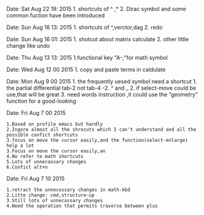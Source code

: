 Date:   Sat Aug 22 19: 2015
	1. shortcuts of ^ ,*
	2. Dirac symbol and some common fuction have been introduced

Date:   Sun Aug 16 13: 2015
	1. shortcuts of ^,verctor,dag 
	2. redo

Date:   Sun Aug 16 01: 2015
	1. shotcut about matrix calculate
	2. other little change like undo

Date:   Thu Aug 13 13: 2015 
	1.functional key "A-;"for math symbol

Date:   Wed Aug 12 00 2015 
	1. copy and paste terms in caldulate

Date:   Mon Aug 9 00 2015 
	1. the frequently uesed symbol need a shortcut
	   1. the partial differential tab-2 not tab-4
	   -2. ^ and _
	2. if select-move could be use,that will be great
	3. need words instruction ,it could use the “geometry” function for a good-looking


Date:   Fri Aug 7 00 2015 

    1.Based on profile emacs but hardly 
    2.Ingore almost all the shrocuts which I can't understand and all the possible confict shortcuts
    3.focus on move the cursor easily,and the function(select-enlarge) help a lot
    3.Focus on move the cursor easily,an
    4.No refer to math shortcuts
    5.Lots of unnecassary changes
    6.Confict alt+n

Date:   Fri Aug 7 10 2015

    1.retract the unnecessary changes in math-kbd
    2.Litte change: cmd,structure-up 
    3.Still lots of unnecassary changes
    4.Need the operation that permits traverse between plus
